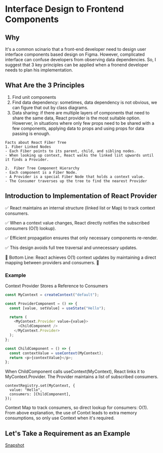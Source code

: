 # Interface Design to Frontend Components
## Why
It's a common scinario that a front-end developer need to design user interface components based design on Figma. However, complicated interface can confuse developers from observing data dependencies. So, I suggest that 3 key principles can be applied when a fronend developer needs to plan his implementation.

## What Are the 3 Principles
1. Find unit components
2. Find data dependency: sometimes, data dependency is not obvious, we can figure that out by class diagrams.
3. Data sharing: if there are multiple layers of components that need to share the same data, React provider is the most suitable option. Howerver, in situations where only few props need to be shared with a few components, applying data to props and using props for data passing is enough.

```
Facts about React Fiber Tree
1. Fiber Linked Nodes
- Each Fiber points to its parent, child, and sibling nodes.
- When looking up context, React walks the linked list upwards until it finds a Provider.

2.  Fiber Tree Component Hierarchy
- Each component is a Fiber Node.
- A Provider is a special Fiber Node that holds a context value.
- The Consumer traverses up the tree to find the nearest Provider

```


## Introduction to Implementation of React Provider
✅ React maintains an internal structure (linked list or Map) to track context consumers.

✅ When a context value changes, React directly notifies the subscribed consumers (O(1) lookup).

✅ Efficient propagation ensures that only necessary components re-render.

✅ This design avoids full tree traversal and unnecessary updates.

🎯 Bottom Line: React achieves O(1) context updates by maintaining a direct mapping between providers and consumers. 🚀

### Example
Context Provider Stores a Reference to Consumers
```typescript
const MyContext = createContext("default");

const ProviderComponent = () => {
  const [value, setValue] = useState("Hello");

  return (
    <MyContext.Provider value={value}>
      <ChildComponent />
    </MyContext.Provider>
  );
};

const ChildComponent = () => {
  const contextValue = useContext(MyContext);
  return <p>{contextValue}</p>;
};

```

When ChildComponent calls useContext(MyContext), React links it to MyContext.Provider.
The Provider maintains a list of subscribed consumers.

```
contextRegistry.set(MyContext, {
  value: "Hello",
  consumers: [ChildComponent],
});

```
Context Map to track consumers, so direct lookup for consumers: O(1). From above explanation, the use of Contxt leads to extra memory consumptions, so only use Context when it's required.

## Let's Take a Requirement as an Example
[Snapshot](./req.drawio)






